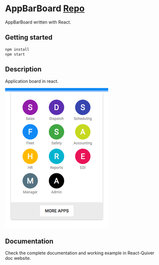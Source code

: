 # AppBarBoard [Repo](https://github.com/React-Quiver/AppBarBoard)

AppBarBoard written with React.

## Getting started
```
npm install
npm start
```

## Description
Application board in react.

![drawing](./image/1.png)



## Documentation
Check the complete documentation and working example in React-Quiver doc website.
